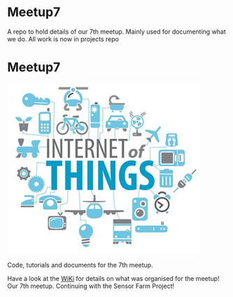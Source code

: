# Meetup7
A repo to hold details of our 7th meetup. Mainly used for documenting what we do. All work is now in projects repo 


# Meetup7
![IoT Main Image](https://github.com/SRUK-IoT-Meetup/assets/blob/master/images/iot-main.png)

Code, tutorials and documents for the 7th meetup.

Have a look at the [WiKi](https://github.com/SamsungResearchUK-IoT-Meetup/Meetup7/wiki) for details on what was organised for the meetup!
Our 7th meetup. Continuing with the Sensor Farm Project! 
